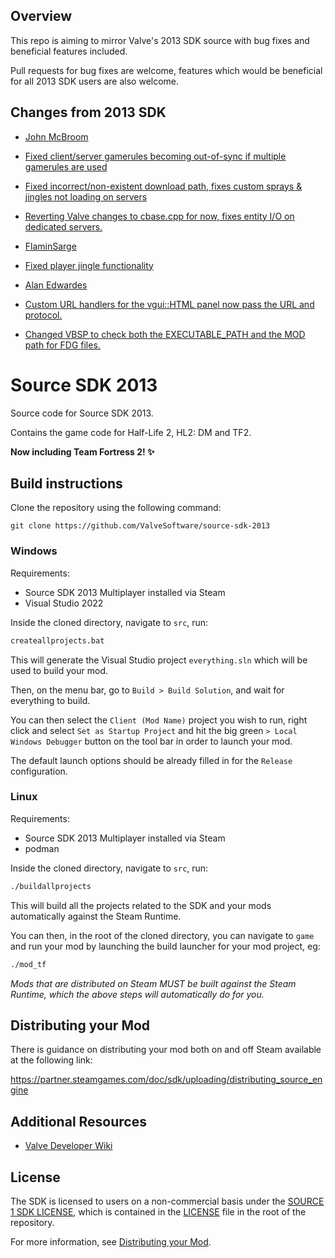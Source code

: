 ## Overview

This repo is aiming to mirror Valve's 2013 SDK source with bug fixes and beneficial features included. 

Pull requests for bug fixes are welcome, features which would be beneficial for all 2013 SDK users are also welcome.

## Changes from 2013 SDK

- [John McBroom](https://github.com/jimbomcb)
 - [Fixed client/server gamerules becoming out-of-sync if multiple gamerules are used](https://github.com/jimbomcb/source-sdk-2013/commit/befa1786ce7ed755f331c8897ff9962d082879f9)
 - [Fixed incorrect/non-existent download path, fixes custom sprays & jingles not loading on servers](https://github.com/jimbomcb/source-sdk-2013/commit/64f7ede00ec56583f35a933796423c69b82c50b8)
 - [Reverting Valve changes to cbase.cpp for now, fixes entity I/O on dedicated servers.](https://github.com/jimbomcb/source-sdk-2013/commit/b1d1b3138a566f1f081e272d945bcf4f8ea0ddcb)


- [FlaminSarge](https://github.com/FlaminSarge)
 - [Fixed player jingle functionality](https://github.com/jimbomcb/source-sdk-2013/pull/1)


- [Alan Edwardes](https://github.com/alanedwardes)
 - [Custom URL handlers for the vgui::HTML panel now pass the URL and protocol.](https://github.com/jimbomcb/source-sdk-2013/pull/2)
 - [Changed VBSP to check both the EXECUTABLE_PATH and the MOD path for FDG files.](https://github.com/jimbomcb/source-sdk-2013/pull/3)

# Source SDK 2013

Source code for Source SDK 2013.

Contains the game code for Half-Life 2, HL2: DM and TF2.

**Now including Team Fortress 2! ✨**

## Build instructions

Clone the repository using the following command:

`git clone https://github.com/ValveSoftware/source-sdk-2013`

### Windows

Requirements:
 - Source SDK 2013 Multiplayer installed via Steam
 - Visual Studio 2022

Inside the cloned directory, navigate to `src`, run:
```bat
createallprojects.bat
```
This will generate the Visual Studio project `everything.sln` which will be used to build your mod.

Then, on the menu bar, go to `Build > Build Solution`, and wait for everything to build.

You can then select the `Client (Mod Name)` project you wish to run, right click and select `Set as Startup Project` and hit the big green `> Local Windows Debugger` button on the tool bar in order to launch your mod.

The default launch options should be already filled in for the `Release` configuration.

### Linux

Requirements:
 - Source SDK 2013 Multiplayer installed via Steam
 - podman

Inside the cloned directory, navigate to `src`, run:
```bash
./buildallprojects
```

This will build all the projects related to the SDK and your mods automatically against the Steam Runtime.

You can then, in the root of the cloned directory, you can navigate to `game` and run your mod by launching the build launcher for your mod project, eg:
```bash
./mod_tf
```

*Mods that are distributed on Steam MUST be built against the Steam Runtime, which the above steps will automatically do for you.*

## Distributing your Mod

There is guidance on distributing your mod both on and off Steam available at the following link:

https://partner.steamgames.com/doc/sdk/uploading/distributing_source_engine

## Additional Resources

- [Valve Developer Wiki](https://developer.valvesoftware.com/wiki/Source_SDK_2013)

## License

The SDK is licensed to users on a non-commercial basis under the [SOURCE 1 SDK LICENSE](LICENSE), which is contained in the [LICENSE](LICENSE) file in the root of the repository.

For more information, see [Distributing your Mod](#markdown-header-distributing-your-mod).
